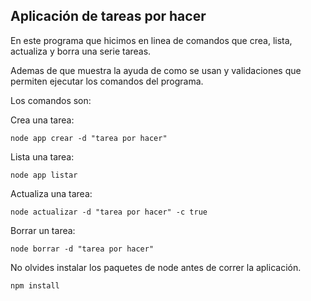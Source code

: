 ## Aplicación de tareas por hacer

En este programa que hicimos en linea de comandos
que crea, lista, actualiza y borra una serie tareas.

Ademas de que muestra la ayuda de como se usan
y validaciones que permiten ejecutar los comandos del programa.

Los comandos son:

Crea una tarea:
```
node app crear -d "tarea por hacer" 
```

Lista una tarea:
```
node app listar 
```

Actualiza una tarea:
```
node actualizar -d "tarea por hacer" -c true
```

Borrar un tarea:
```
node borrar -d "tarea por hacer"
```

No olvides instalar los paquetes de node antes de correr la aplicación.

```
npm install
```